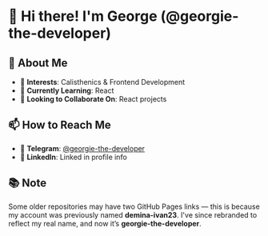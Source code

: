 # 👋 Hi there! I'm George (@georgie-the-developer)

## 🚀 About Me  
- 👀 **Interests**: Calisthenics & Frontend Development  
- 🌱 **Currently Learning**: React  
- 💞️ **Looking to Collaborate On**: React projects  

## 📫 How to Reach Me  
- 📲 **Telegram**: [@georgie-the-developer](https://t.me/georgie-the-developer)  
- 💼 **LinkedIn**: Linked in profile info  

## 📚 Note  
Some older repositories may have two GitHub Pages links — this is because my account was previously named **demina-ivan23**. I've since rebranded to reflect my real name, and now it’s **georgie-the-developer**.  

<!---
georgie-the-developer/georgie-the-developer is a ✨ special ✨ repository because its `README.md` (this file) appears on your GitHub profile.
You can click the Preview link to take a look at your changes.
--->

